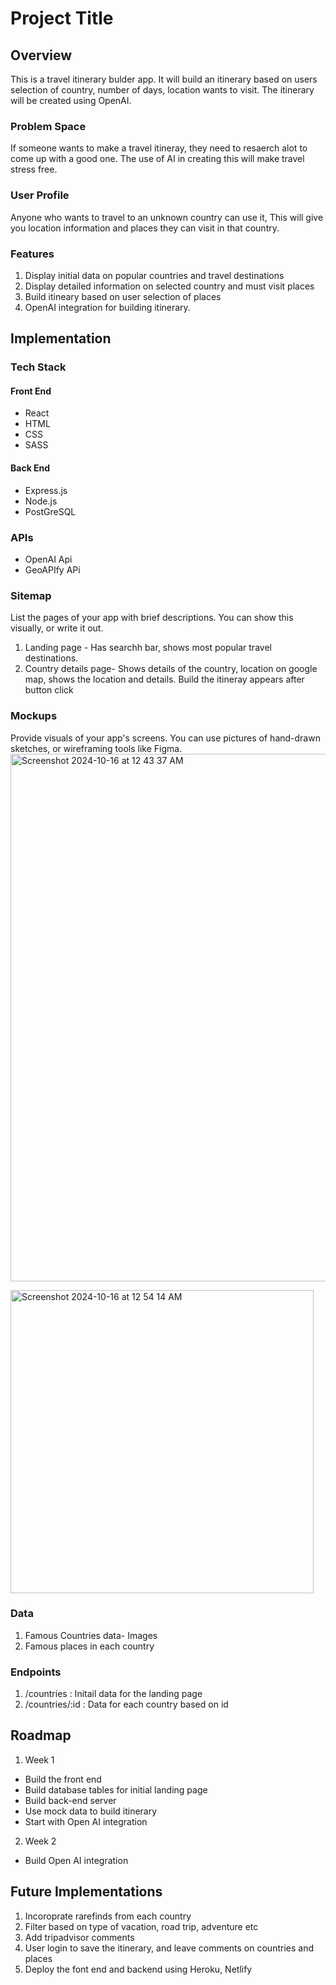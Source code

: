 # Project Title

## Overview

This is a travel itinerary bulder app. It will build an itinerary based on users selection of country, number of days, location wants to visit. The itinerary will be created using OpenAI.

### Problem Space

If someone wants to make a travel itineray, they need to resaerch alot to come up with a good one. The use of AI in creating this will make travel stress free.

### User Profile

Anyone who wants to travel to an unknown country can use it, This will give you location information and places they can visit in that country.

### Features

1. Display initial data on popular countries and travel destinations
2. Display detailed information on selected country and must visit places
3. Build itineary based on user selection of places
4. OpenAI integration for building itinerary.

## Implementation

### Tech Stack

#### Front End

- React
- HTML
- CSS
- SASS

#### Back End

- Express.js
- Node.js
- PostGreSQL

### APIs

- OpenAI Api
- GeoAPIfy APi

### Sitemap

List the pages of your app with brief descriptions. You can show this visually, or write it out.

1. Landing page - Has searchh bar, shows most popular travel destinations.
2. Country details page- Shows details of the country, location on google map, shows the location and details. Build the itineray appears after button click

### Mockups

Provide visuals of your app's screens. You can use pictures of hand-drawn sketches, or wireframing tools like Figma.
<img width="844" alt="Screenshot 2024-10-16 at 12 43 37 AM" src="https://github.com/user-attachments/assets/8a176ccb-855b-4462-9447-d7fbbcd12421">

<img width="485" alt="Screenshot 2024-10-16 at 12 54 14 AM" src="https://github.com/user-attachments/assets/8c58f7fc-d6d7-4994-8423-6302815b49e0">

### Data

1. Famous Countries data- Images
2. Famous places in each country

### Endpoints

1. /countries : Initail data for the landing page
2. /countries/:id : Data for each country based on id

## Roadmap

1. Week 1

- Build the front end
- Build database tables for initial landing page
- Build back-end server
- Use mock data to build itinerary
- Start with Open AI integration

2. Week 2

- Build Open AI integration


## Future Implementations

1. Incoroprate rarefinds from each country
2. Filter based on type of vacation, road trip, adventure etc
3. Add tripadvisor comments
4. User login to save the itinerary, and leave comments on countries and places
5. Deploy the font end and backend using Heroku, Netlify
